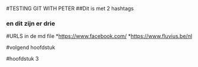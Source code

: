 #TESTING GIT WITH PETER
##Dit is met 2 hashtags
### en dit zijn er drie

#URLS in de md file
*https://www.facebook.com/
*https://www.fluvius.be/nl

#volgend hoofdstuk

#hoofdstuk 3